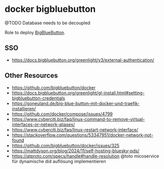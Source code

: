 # docker bigbluebutton
@TODO Database needs to be decoupled 

Role to deploy [BigBlueButton](https://bigbluebutton.org/). 

## SSO
- https://docs.bigbluebutton.org/greenlight/v3/external-authentication/

## Other Resources
- https://github.com/bigbluebutton/docker
- https://docs.bigbluebutton.org/greenlight/gl-install.html#setting-bigbluebutton-credentials
- https://goneuland.de/big-blue-button-mit-docker-und-traefik-installieren/
- https://github.com/docker/compose/issues/4799
- https://www.cyberciti.biz/faq/linux-command-to-remove-virtual-interfaces-or-network-aliases/
- https://www.cyberciti.biz/faq/linux-restart-network-interface/
- https://stackoverflow.com/questions/53347951/docker-network-not-found
- https://github.com/bigbluebutton/docker/issues/325
- https://mattdyson.org/blog/2024/11/self-hosting-bluesky-pds/
- https://atproto.com/specs/handle#handle-resolution @toto micoservice für dynamische did auflösung implementieren
